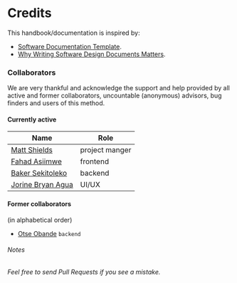# Credits

This handbook/documentation is inspired by:
- [Software Documentation Template](https://readthedocs.org/projects/roboy-sw-documentation-template/downloads/pdf/lite/).
- [Why Writing Software Design Documents Matters](https://www.toptal.com/freelance/why-design-documents-matter).

### Collaborators
We are very thankful and acknowledge the support and help provided by all active and former collaborators, uncountable (anonymous) advisors, bug finders and users of this method.

#### Currently active

| Name  | Role            |
| ------------- | -------------   |
| [Matt Shields](https://github.com/monergy)  | project manger |
| [Fahad Asiimwe](https://github.com/fahdjamy)  | frontend |
| [Baker Sekitoleko]()  | backend |
| [Jorine Bryan Agua]()  | UI/UX |

#### Former collaborators
(in alphabetical order)
- [Otse Obande]() `backend`

###### Notes
_Feel free to send Pull Requests if you see a mistake._
